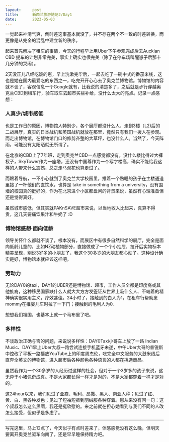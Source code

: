 ```yaml
---
layout:     post
title:      新西兰旅游随记2/Day1
date:       2023-05-03
---
```


一觉起来神清气爽，倒时差这事基本就没了，并不存在两个不一致的时差转换，而更像是从完全的混乱中建立新的秩序。

起来首先解决了租车的事情，今天的行程早上用Uber下午参观完成后去Aucklan CBD 提车的计划非常完美，事实上确实也很完美（除了在停车场叫醒崽子后那十几分钟的哭闹）。

2天没正儿八经吃饭的崽，早上洗漱完毕后，一起去吃了一碗中式的番茄米线，这也是她在国内最爱吃的东西之一，吃完开开心心去了奥克兰博物馆。博物馆的内容就不谈了，客观信息一个Google就有，比我说的清楚多了，之后就是步行穿越奥克兰CBD到租车行，验车取车去超市买些补给，没什么太大的亮点。记录一点感想：

### 人真少/城市感低

也是工作日的原因，博物馆人特别少，各个展厅都没什么人，走到3楼（L2)后的二战展厅，真实的日本战机和英国战机就放在那里，竟然只有我们一拨人在参观。而走出博物馆，在博物馆门口的修剪齐整的大草坪，也没什么人。当然了，今天阵雨，可能没有太阳晒就无所谓了。

在北京的CBD上了7年班，走到奥克兰CBD一点感觉都没有，没什么楼比得过大裤衩子，SkyTower作为一座塔，还没有中国尊作为一个写字楼高，确实不能给我这样的人带来什么震撼，总之走马观花也算走过了。

而跟着导航，一不小心就到了奥克兰大学校园里，推着一个熟睡的孩子在主楼通道里接了一杯他们的直饮水，也算是 take in something from a university，没有围墙的校园真的挺好的，作为在北京进个小区都盘问的背景来说，虽然有心理准备但还是觉得真好。

虽然城市感低，但其实就PAKnSAVE超市来说，以当地收入比起来，真算不得贵，这几天要痛饮果汁和牛奶了 :D


### 博物馆感想·面向低龄

领导关怀什么都就不谈了，根本没有，而展区中有很多自然科学的展厅，完全是面向低龄儿童的，比如NZ动植物部分，直接做成了一个个小抽屉，拉开后实物标本精美呈现，别说3岁多的小朋友了，我这个30多岁的大朋友都心动了。这种设计确实是好，博物馆本就应该这样吧。

### 劳动力

无论DAY0的taxi，DAY1的UBER还是博物馆、超市，工作人员全都是印度裔或其他族裔，这种移民国家缺什么人就大大方方发签证从世界上吸什么人、不端着的精神确实很实用主义，疗效甚佳。24小时了，接触到的白人为1，在租车行帮助崽mommy在推婴儿车时拉了一下门；接触到的毛利人为0.

想想我们祖国，也基本上就一个马布里了吧。


### 多样性

不谈政治正确与否的问题，来说说多样性：DAY0Taxi小哥车上放了一路 Indian Music、DAY1早上Uber大叔一路尝试连接手机蓝牙未遂，中午Uber大哥的普锐斯中控改了平板一路播放YouTube上的印度周杰伦，吃完全中文服务的大鼓米线后直奔全英文的博物馆，进入超市后各种颜色各种语言的人都在挑选商品。

虽然我作为一个30多岁的人经历过这样的社会，但对于一个3岁多的孩子来说，这无异于小猪佩奇成真。不是大家都长得一样才是对的，不是大家都穿着一样才是对的。

这24hour以来，我们见过了亚裔、毛利、昂撒、黑人、南亚人种；见过了红、黄、白、黑各种发色；见过了短袖短裤到羽绒服各种穿着。崽从来没有问一句：这个叔叔怎么这么黑啊，我还是挺欣慰的。来之前就在担心她看到与我们不同的人改怎么接受，但似乎是多虑了。


---

写完这里，马上12点了，今天似乎有点时差来了，体感感觉没有这么晚，但明天要离开奥克兰驱车向南了，还是早早睡保持精力吧。
